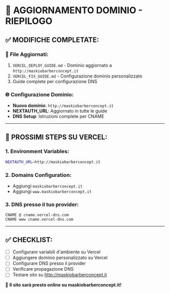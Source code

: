 # 🎯 AGGIORNAMENTO DOMINIO - RIEPILOGO

## ✅ **MODIFICHE COMPLETATE:**

### 📝 **File Aggiornati:**
1. `VERCEL_DEPLOY_GUIDE.md` - Dominio aggiornato a `http://maskiobarberconcept.it`
2. `VERCEL_FIX_GUIDE.md` - Configurazione dominio personalizzato
3. Guide complete per configurazione DNS

### 🌐 **Configurazione Dominio:**
- **Nuovo dominio**: `http://maskiobarberconcept.it`
- **NEXTAUTH_URL**: Aggiornato in tutte le guide
- **DNS Setup**: Istruzioni complete per CNAME

---

## 🚀 **PROSSIMI STEPS SU VERCEL:**

### 1. **Environment Variables:**
```bash
NEXTAUTH_URL=http://maskiobarberconcept.it
```

### 2. **Domains Configuration:**
- Aggiungi `maskiobarberconcept.it`
- Aggiungi `www.maskiobarberconcept.it`

### 3. **DNS presso il tuo provider:**
```
CNAME @ cname.vercel-dns.com
CNAME www cname.vercel-dns.com
```

---

## ✅ **CHECKLIST:**
- [ ] Configurare variabili d'ambiente su Vercel
- [ ] Aggiungere dominio personalizzato su Vercel  
- [ ] Configurare DNS presso il provider
- [ ] Verificare propagazione DNS
- [ ] Testare sito su http://maskiobarberconcept.it

🎉 **Il sito sarà presto online su maskiobarberconcept.it!**
